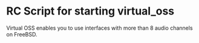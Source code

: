 # RC Script for starting virtual_oss

Virtual OSS enables you to use interfaces with more than 8 audio channels on FreeBSD.
